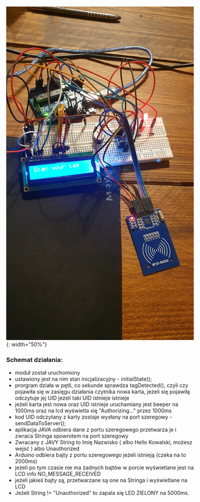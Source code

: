 ![Opis zdjęcia](20240301_203639.jpg){: width="50%"}

### Schemat działania:

- moduł został uruchomiony
- ustawiony jest na nim stan inicjalizacyjny - initialState();
- prorgram działa w pętli, co sekunde sprawdza tagDetected(), czyli czy pojawiła się w zasięgu działania czytnika nowa karta, jeżeli się pojawiłą odczytuje jej UID jeżeli taki UID istnieje istnieje
- jeżeli karta jest nowa oraz UID istnieje uruchamiany jest beeper na 1000ms oraz na lcd wyświetla się "Authorizing..." przez 1000ms
- kod UID odczytany z karty zostaje wysłany na port szeregowy - sendDataToServer();
- aplikacja JAVA odbiera dane z portu szeregowego przetwarza je i zwraca Stringa spowrotem na port szeregowy
- Zwracany z JAVY String to Imię Nazwisko ( albo Hello Kowalski, możesz wejsć ) albo Unauthorized
- Arduino odbiera bajty z portu szeregowego jeżeli istnieją (czeka na to 2000ms)
- jeżeli po tym czasie nie ma żadnych bajtów w porcie wyświetlane jest na LCD info NO_MESSAGE_RECEIVED
- jeżeli jakieś bajty są, przetwarzane są one na Stringa i wyświetlane na LCD
- Jeżeli String != "Unauthorized" to zapala się LED ZIELONY na 5000ms.
